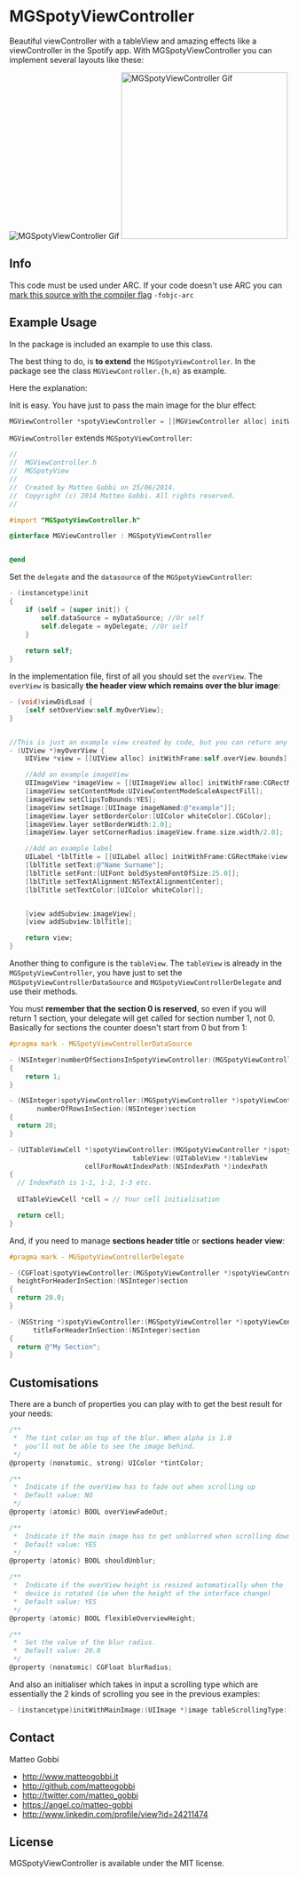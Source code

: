 MGSpotyViewController
=====================

Beautiful viewController with a tableView and amazing effects like a viewController in the Spotify app.
With MGSpotyViewController you can implement several layouts like these:

<img src="http://www.matteogobbi.it/files-hosting/MGSpotyViewVideo-smaller.gif" alt="MGSpotyViewController Gif" />
<img src="https://github.com/matteogobbi/MGSpotyViewController/blob/master/GIFs%20and%20Videos/spotiviewcontroller.gif" alt="MGSpotyViewController Gif" width=300 />

## Info

This code must be used under ARC.
If your code doesn't use ARC you can [mark this source with the compiler flag](http://www.codeography.com/2011/10/10/making-arc-and-non-arc-play-nice.html) `-fobjc-arc`

## Example Usage

In the package is included an example to use this class.

The best thing to do, is <b>to extend</b> the `MGSpotyViewController`.
In the package see the class `MGViewController.{h,m}` as example.

Here the explanation:

Init is easy. You have just to pass the main image for the blur effect:

``` objective-c
MGViewController *spotyViewController = [[MGViewController alloc] initWithMainImage:[UIImage imageNamed:@"example"]];
```

`MGViewController` extends `MGSpotyViewController`:

``` objective-c
//
//  MGViewController.h
//  MGSpotyView
//
//  Created by Matteo Gobbi on 25/06/2014.
//  Copyright (c) 2014 Matteo Gobbi. All rights reserved.
//

#import "MGSpotyViewController.h"

@interface MGViewController : MGSpotyViewController


@end
```

Set the `delegate` and the `datasource` of the `MGSpotyViewController`:

```objective-c
- (instancetype)init
{
    if (self = [super init]) {
        self.dataSource = myDataSource; //Or self
        self.delegate = myDelegate; //Or self
    }
    
    return self;
}
```

In the implementation file, first of all you should set the `overView`. The `overView` is basically <b>the header view which remains over the blur image</b>:

``` objective-c
- (void)viewDidLoad {
    [self setOverView:self.myOverView];
}


//This is just an example view created by code, but you can return any type of view.
- (UIView *)myOverView {
    UIView *view = [[UIView alloc] initWithFrame:self.overView.bounds];

    //Add an example imageView
    UIImageView *imageView = [[UIImageView alloc] initWithFrame:CGRectMake(view.center.x-50.0, view.center.y-60.0, 100.0, 100.0)];
    [imageView setContentMode:UIViewContentModeScaleAspectFill];
    [imageView setClipsToBounds:YES];
    [imageView setImage:[UIImage imageNamed:@"example"]];
    [imageView.layer setBorderColor:[UIColor whiteColor].CGColor];
    [imageView.layer setBorderWidth:2.0];
    [imageView.layer setCornerRadius:imageView.frame.size.width/2.0];

    //Add an example label
    UILabel *lblTitle = [[UILabel alloc] initWithFrame:CGRectMake(view.center.x-120.0, view.center.y+50.0, 240.0, 50.0)];
    [lblTitle setText:@"Name Surname"];
    [lblTitle setFont:[UIFont boldSystemFontOfSize:25.0]];
    [lblTitle setTextAlignment:NSTextAlignmentCenter];
    [lblTitle setTextColor:[UIColor whiteColor]];


    [view addSubview:imageView];
    [view addSubview:lblTitle];

    return view;
}
```

Another thing to configure is the `tableView`. The `tableView` is already in the `MGSpotyViewController`, you have just to set the `MGSpotyViewControllerDataSource` and `MGSpotyViewControllerDelegate` and use their methods.

You must <b>remember that the section 0 is reserved</b>, so even if you will return 1 section, your delegate will get called for section number 1, not 0. Basically for sections the counter doesn't start from 0 but from 1:

``` objective-c
#pragma mark - MGSpotyViewControllerDataSource

- (NSInteger)numberOfSectionsInSpotyViewController:(MGSpotyViewController *)spotyViewController
{
    return 1;
}

- (NSInteger)spotyViewController:(MGSpotyViewController *)spotyViewController
       numberOfRowsInSection:(NSInteger)section
{
  return 20;
}

- (UITableViewCell *)spotyViewController:(MGSpotyViewController *)spotyViewController
                               tableView:(UITableView *)tableView
                   cellForRowAtIndexPath:(NSIndexPath *)indexPath
{
  // IndexPath is 1-1, 1-2, 1-3 etc.
  
  UITableViewCell *cell = // Your cell initialisation

  return cell;
}
```

And, if you need to manage <b>sections header title</b> or <b>sections header view</b>:

```objective-c
#pragma mark - MGSpotyViewControllerDelegate

- (CGFloat)spotyViewController:(MGSpotyViewController *)spotyViewController
  heightForHeaderInSection:(NSInteger)section
{
  return 20.0;
}

- (NSString *)spotyViewController:(MGSpotyViewController *)spotyViewController
      titleForHeaderInSection:(NSInteger)section
{
  return @"My Section";
}
```

## Customisations

There are a bunch of properties you can play with to get the best result for your needs:

``` objective-c
/**
 *  The tint color on top of the blur. When alpha is 1.0 
 *  you'll not be able to see the image behind.
 */
@property (nonatomic, strong) UIColor *tintColor;

/**
 *  Indicate if the overView has to fade out when scrolling up
 *  Default value: NO
 */
@property (atomic) BOOL overViewFadeOut;

/**
 *  Indicate if the main image has to get unblurred when scrolling down
 *  Default value: YES
 */
@property (atomic) BOOL shouldUnblur;

/**
 *  Indicate if the overView height is resized automatically when the
 *  device is rotated (ie when the height of the interface change)
 *  Default value: YES
 */
@property (atomic) BOOL flexibleOverviewHeight;

/**
 *  Set the value of the blur radius.
 *  Default value: 20.0
 */
@property (nonatomic) CGFloat blurRadius;
```

And also an initialiser which takes in input a scrolling type which are essentially the 2 kinds of scrolling you see in the previous examples:

```objective-c
- (instancetype)initWithMainImage:(UIImage *)image tableScrollingType:(MGSpotyViewTableScrollingType)scrollingType;
```

## Contact

Matteo Gobbi

- http://www.matteogobbi.it
- http://github.com/matteogobbi
- http://twitter.com/matteo_gobbi
- https://angel.co/matteo-gobbi
- http://www.linkedin.com/profile/view?id=24211474

## License

MGSpotyViewController is available under the MIT license.

